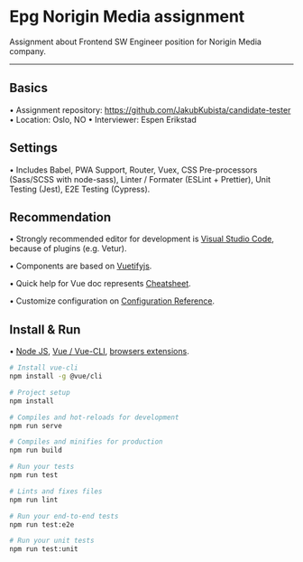# Epg Norigin Media assignment
Assignment about Frontend SW Engineer position for Norigin Media company.

---

## Basics

• Assignment repository: https://github.com/JakubKubista/candidate-tester
• Location: Oslo, NO
• Interviewer: Espen Erikstad

## Settings

• Includes Babel, PWA Support, Router, Vuex, CSS Pre-processors (Sass/SCSS with node-sass), Linter / Formater (ESLint + Prettier), Unit Testing (Jest), E2E Testing (Cypress).

## Recommendation

• Strongly recommended editor for development is [Visual Studio Code](https://code.visualstudio.com/), because of plugins (e.g. Vetur).

• Components are based on [Vuetifyjs](https://vuetifyjs.com/en/).

• Quick help for Vue doc represents [Cheatsheet](https://vuejs-tips.github.io/cheatsheet).

• Customize configuration on [Configuration Reference](https://cli.vuejs.org/config/).

## Install & Run

• [Node JS](https://nodejs.org/en/), [Vue / Vue-CLI](https://vuejs.org/v2/guide/installation.html), [browsers extensions](https://github.com/vuejs/vue-devtools#vue-devtools).

```bash
# Install vue-cli
npm install -g @vue/cli

# Project setup
npm install

# Compiles and hot-reloads for development
npm run serve

# Compiles and minifies for production
npm run build

# Run your tests
npm run test

# Lints and fixes files
npm run lint

# Run your end-to-end tests
npm run test:e2e

# Run your unit tests
npm run test:unit
```
